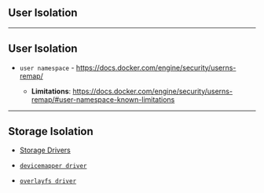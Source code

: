 ## User Isolation

---

## User Isolation

* `user namespace` - https://docs.docker.com/engine/security/userns-remap/

    * __Limitations__:  https://docs.docker.com/engine/security/userns-remap/#user-namespace-known-limitations

---

## Storage Isolation

* [Storage Drivers](https://docs.docker.com/storage/storagedriver/)

* [`devicemapper driver`](https://docs.docker.com/storage/storagedriver/device-mapper-driver)

* [`overlayfs driver`](https://docs.docker.com/storage/storagedriver/overlayfs-driver)


